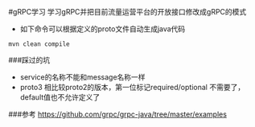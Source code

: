 #gRPC学习
学习gRPC并把目前流量运营平台的开放接口修改成gRPC的模式

- 如下命令可以根据定义的proto文件自动生成java代码

```
mvn clean compile 

```
###踩过的坑
- service的名称不能和message名称一样
- proto3 相比较proto2的版本，第一位标记required/optional 不需要了，default值也不允许定义了

###参考
<https://github.com/grpc/grpc-java/tree/master/examples>